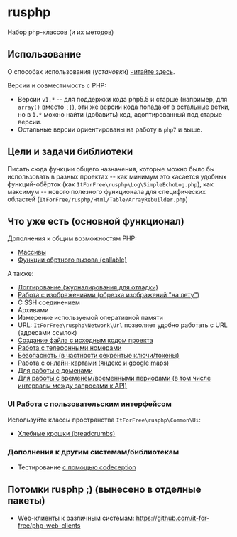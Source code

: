 # rusphp

Набор php-классов (и их методов)

## Использование

О способах использования (*установки*) [читайте здесь](http://fkn.ktu10.com/node/8592).

Версии и совместимость с PHP:
* Версии `v1.*` -- для поддержки кода php5.5 и старше (например, для `array()` вместо `[]`),
   эти же версии кода попадают в остальные ветки, но в `1.*` можно найти (добавить) код, адоптированный под старые версии.
* Остальные версии ориентированы на работу в `php7` и выше.

## Цели и задачи библиотеки

Писать сюда функции общего назначения, которые можно было бы использовать в разных проектах 
-- как минимум это касается удобных функций-обёрток (как `ItForFree\rusphp\Log\SimpleEchoLog.php`), 
как максимум -- нового полезного функционала для специфических областей (`ItForFree/rusphp/Html/Table/ArrayRebuilder.php`)

## Что уже есть (основной функционал)

Дополнения к общим возможностям PHP:

* [Массивы](src/PHP/ArrayLib/README.md)
* [Функции обртного вызова (callable)](src/PHP/Callback/README.md) 

А также:

* [Логгирование (журналирования для отладки)](docs/logging.md)
* [Работа с изображениями (обрезка изображений "на лету")](src/File/Image/README.md)
* C SSH соединением
* Архивами
* Измерение используемой оперативной памяти
* URL: `ItForFree\rusphp\Network\Url` позволяет удобно работать с URL (адресами ссылок)
* [Создание файла c исходным кодом проекта](src/Documentaion/FileCreator/README.md)
* [Работа с телефонными номерами](src/Common/Phone/PhoneNumber/README.md)
* [Безопасноть (в частности секрентые ключи/токены)](src/PHP/Security/README.md)
* [Работа с онлайн-картами (яндекс и google maps)](src/Common/Map/README.md)
* [Для работы с доменами](src/Network/Domain/README.md)
* [Для работы с временем/временными периодами (в том числе интервалы между запросами к API)](src/Common/Time/README.md)

### UI Работа с  пользовательским интерфейсом

Используйте классы пространcтва `ItForFree\rusphp\Common\Ui`:

* [Хлебные крошки (breadcrumbs)](src/Common/Ui/Breadcrumbs/README.md)


### Дополнения к другим системам/библиотекам

* Тестирование [с помощью codeception](docs/codeception.md)


## Потомки rusphp ;) (вынесено в отделные пакеты)

* Web-клиенты к различным системам: https://github.com/it-for-free/php-web-clients


